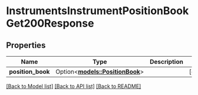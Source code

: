 # InstrumentsInstrumentPositionBookGet200Response

## Properties

Name | Type | Description | Notes
------------ | ------------- | ------------- | -------------
**position_book** | Option<[**models::PositionBook**](PositionBook.md)> |  | [optional]

[[Back to Model list]](../README.md#documentation-for-models) [[Back to API list]](../README.md#documentation-for-api-endpoints) [[Back to README]](../README.md)


